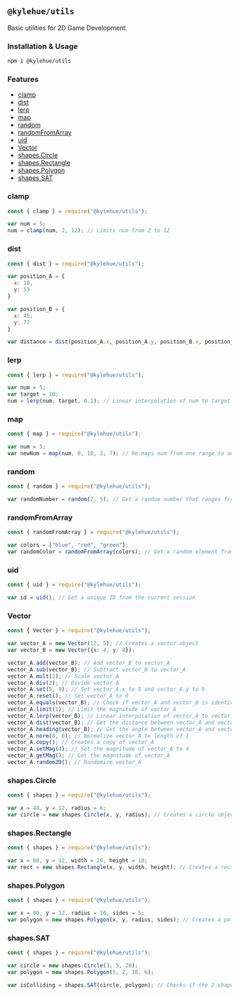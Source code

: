 ## `@kylehue/utils`
Basic utilities for 2D Game Development.

### Installation & Usage
```bash
npm i @kylehue/utils
```
### Features
- [clamp](#clamp)
- [dist](#dist)
- [lerp](#lerp)
- [map](#map)
- [random](#random)
- [randomFromArray](#randomFromArray)
- [uid](#uid)
- [Vector](#Vector)
- [shapes.Circle](#shapesCircle)
- [shapes.Rectangle](#shapesRectangle)
- [shapes.Polygon](#shapesPolygon)
- [shapes.SAT](#shapesSAT)

### clamp
```js
const { clamp } = require("@kylehue/utils");

var num = 5;
num = clamp(num, 2, 12); // Limits num from 2 to 12
```
### dist
```js
const { dist } = require("@kylehue/utils");

var position_A = {
  x: 18,
  y: 53
}

var position_B = {
  x: 45,
  y: 77
}

var distance = dist(position_A.x, position_A.y, position_B.x, position_B.y); // Returns the distance of 2 vectors
```
### lerp
```js
const { lerp } = require("@kylehue/utils");

var num = 5;
var target = 10;
num = lerp(num, target, 0.1); // Linear interpolation of num to target
```
### map
```js
const { map } = require("@kylehue/utils");

var num = 5;
var newNum = map(num, 0, 10, 2, 7); // Re-maps num from one range to another
``````
### random
```js
const { random } = require("@kylehue/utils");

var randomNumber = random(2, 5); // Get a random number that ranges from 2 to 5
``````
### randomFromArray
```js
const { randomFromArray } = require("@kylehue/utils");

var colors = ["blue", "red", "green"];
var randomColor = randomFromArray(colors); // Get a random element from an array
``````
### uid
```js
const { uid } = require("@kylehue/utils");

var id = uid(); // Get a unique ID from the current session
``````
### Vector
```js
const { Vector } = require("@kylehue/utils");

var vector_A = new Vector(12, 5); // Creates a vector object
var vector_B = new Vector({x: 4, y: 8});

vector_A.add(vector_B); // Add vector_B to vector_A
vector_A.sub(vector_B); // Subtract vector_B to vector_A
vector_A.mult(2); // Scale vector_A
vector_A.div(2); // Divide vector_A
vector_A.set(5, 9); // Set vector_A.x to 5 and vector_A.y to 9
vector_A.reset(); // Set vector_A to 0
vector_A.equals(vector_B); // Check if vector_A and vector_B is identical
vector_A.limit(1); // Limit the magnitude of vector_A
vector_A.lerp(vector_B); // Linear interpolation of vector_A to vector_B
vector_A.dist(vector_B); // Get the distance between vector_A and vector_B
vector_A.heading(vector_B); // Get the angle between vector_A and vector_B
vector_A.norm(0, 0); // Normalize vector_A to length of 1
vector_A.copy(); // Creates a copy of vector_A
vector_A.setMag(4); // Set the magnitude of vector_A to 4
vector_A.getMag(); // Get the magnitude of vector_A
vector_A.random2D(); // Randomize vector_A
``````
### shapes.Circle
```js
const { shapes } = require("@kylehue/utils");

var x = 40, y = 12, radius = 6;
var circle = new shapes.Circle(x, y, radius); // Creates a circle object
``````
### shapes.Rectangle
```js
const { shapes } = require("@kylehue/utils");

var x = 60, y = 12, width = 20, height = 10;
var rect = new shapes.Rectangle(x, y, width, height); // Creates a rectangle object
```
### shapes.Polygon
```js
const { shapes } = require("@kylehue/utils");

var x = 80, y = 12, radius = 10, sides = 5;
var polygon = new shapes.Polygon(x, y, radius, sides); // Creates a polygon object
```
### shapes.SAT
```js
const { shapes } = require("@kylehue/utils");

var circle = new shapes.Circle(3, 5, 20);
var polygon = new shapes.Polygon(5, 2, 10, 6);

var isColliding = shapes.SAT(circle, polygon); // Checks if the 2 shapes are colliding by using the Separating Axis Theorem
```
